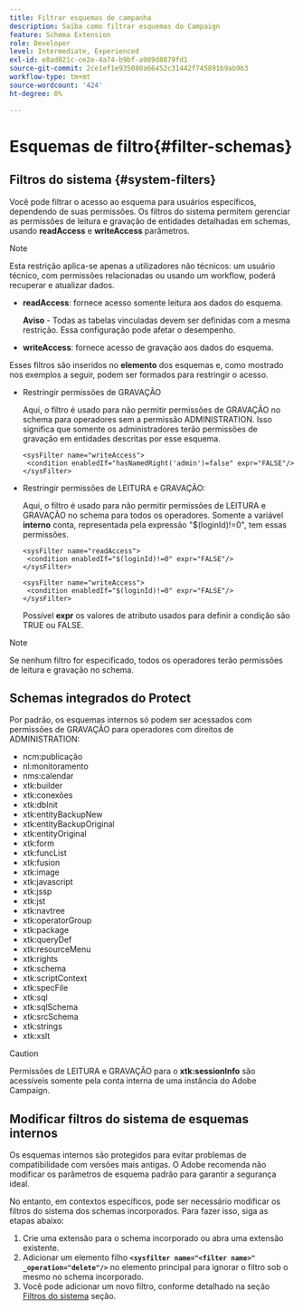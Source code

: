 ```yaml
---
title: Filtrar esquemas de campanha
description: Saiba como filtrar esquemas do Campaign
feature: Schema Extension
role: Developer
level: Intermediate, Experienced
exl-id: e8ad021c-ce2e-4a74-b9bf-a989d8879fd1
source-git-commit: 2ce1ef1e935080a66452c31442f745891b9ab9b3
workflow-type: tm+mt
source-wordcount: '424'
ht-degree: 0%

---
```


# Esquemas de filtro{#filter-schemas}

## Filtros do sistema {#system-filters}

Você pode filtrar o acesso ao esquema para usuários específicos, dependendo de suas permissões. Os filtros do sistema permitem gerenciar as permissões de leitura e gravação de entidades detalhadas em schemas, usando **readAccess** e **writeAccess** parâmetros.

>[!NOTE]
>
>Esta restrição aplica-se apenas a utilizadores não técnicos: um usuário técnico, com permissões relacionadas ou usando um workflow, poderá recuperar e atualizar dados.

* **readAccess**: fornece acesso somente leitura aos dados do esquema.

   **Aviso** - Todas as tabelas vinculadas devem ser definidas com a mesma restrição. Essa configuração pode afetar o desempenho.

* **writeAccess**: fornece acesso de gravação aos dados do esquema.

Esses filtros são inseridos no **elemento** dos esquemas e, como mostrado nos exemplos a seguir, podem ser formados para restringir o acesso.

* Restringir permissões de GRAVAÇÃO

   Aqui, o filtro é usado para não permitir permissões de GRAVAÇÃO no schema para operadores sem a permissão ADMINISTRATION. Isso significa que somente os administradores terão permissões de gravação em entidades descritas por esse esquema.

   ```
   <sysFilter name="writeAccess">      
    <condition enabledIf="hasNamedRight('admin')=false" expr="FALSE"/>    
   </sysFilter>
   ```

* Restringir permissões de LEITURA e GRAVAÇÃO:

   Aqui, o filtro é usado para não permitir permissões de LEITURA e GRAVAÇÃO no schema para todos os operadores. Somente a variável **interno** conta, representada pela expressão &quot;$(loginId)!=0&quot;, tem essas permissões.

   ```
   <sysFilter name="readAccess"> 
    <condition enabledIf="$(loginId)!=0" expr="FALSE"/>
   </sysFilter>
   
   <sysFilter name="writeAccess">  
    <condition enabledIf="$(loginId)!=0" expr="FALSE"/>
   </sysFilter>
   ```

   Possível **expr** os valores de atributo usados para definir a condição são TRUE ou FALSE.

>[!NOTE]
>
>Se nenhum filtro for especificado, todos os operadores terão permissões de leitura e gravação no schema.

## Schemas integrados do Protect

Por padrão, os esquemas internos só podem ser acessados com permissões de GRAVAÇÃO para operadores com direitos de ADMINISTRATION:

* ncm:publicação
* nl:monitoramento
* nms:calendar
* xtk:builder
* xtk:conexões
* xtk:dbInit
* xtk:entityBackupNew
* xtk:entityBackupOriginal
* xtk:entityOriginal
* xtk:form
* xtk:funcList
* xtk:fusion
* xtk:image
* xtk:javascript
* xtk:jssp
* xtk:jst
* xtk:navtree
* xtk:operatorGroup
* xtk:package
* xtk:queryDef
* xtk:resourceMenu
* xtk:rights
* xtk:schema
* xtk:scriptContext
* xtk:specFile
* xtk:sql
* xtk:sqlSchema
* xtk:srcSchema
* xtk:strings
* xtk:xslt

>[!CAUTION]
>
>Permissões de LEITURA e GRAVAÇÃO para o **xtk:sessionInfo** são acessíveis somente pela conta interna de uma instância do Adobe Campaign.

## Modificar filtros do sistema de esquemas internos

Os esquemas internos são protegidos para evitar problemas de compatibilidade com versões mais antigas. O Adobe recomenda não modificar os parâmetros de esquema padrão para garantir a segurança ideal.

No entanto, em contextos específicos, pode ser necessário modificar os filtros do sistema dos schemas incorporados. Para fazer isso, siga as etapas abaixo:

1. Crie uma extensão para o schema incorporado ou abra uma extensão existente.
1. Adicionar um elemento filho **`<sysfilter name="<filter name>" _operation="delete"/>`** no elemento principal para ignorar o filtro sob o mesmo no schema incorporado.
1. Você pode adicionar um novo filtro, conforme detalhado na seção [Filtros do sistema](#system-filters) seção.
